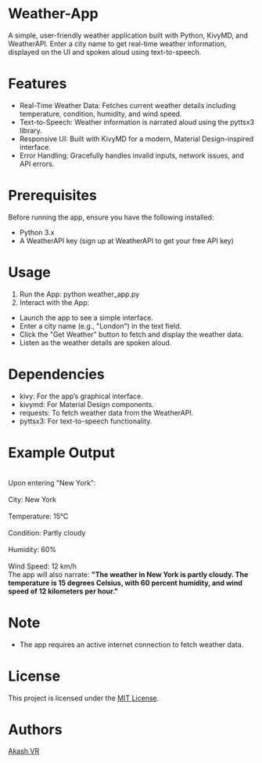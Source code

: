 # Weather-App
A simple, user-friendly weather application built with Python, KivyMD, and WeatherAPI. Enter a city name to get real-time weather information, displayed on the UI and spoken aloud using text-to-speech.

# Features
* Real-Time Weather Data: Fetches current weather details including temperature, condition, humidity, and wind speed.
* Text-to-Speech: Weather information is narrated aloud using the pyttsx3 library.
* Responsive UI: Built with KivyMD for a modern, Material Design-inspired interface.
* Error Handling: Gracefully handles invalid inputs, network issues, and API errors.

# Prerequisites
Before running the app, ensure you have the following installed:
* Python 3.x
* A WeatherAPI key (sign up at WeatherAPI to get your free API key)

# Usage
1. Run the App: python weather_app.py
2. Interact with the App:
* Launch the app to see a simple interface.
* Enter a city name (e.g., "London") in the text field.
* Click the "Get Weather" button to fetch and display the weather data.
* Listen as the weather details are spoken aloud.

# Dependencies
* kivy: For the app’s graphical interface.
* kivymd: For Material Design components.
* requests: To fetch weather data from the WeatherAPI.
* pyttsx3: For text-to-speech functionality.

# Example Output
<br>Upon entering "New York":</br>
<br>City: New York<br>
<br>Temperature: 15°C<br>
<br>Condition: Partly cloudy<br>
<br>Humidity: 60%<br>
<br>Wind Speed: 12 km/h<br>
The app will also narrate: **"The weather in New York is partly cloudy. The temperature is 15 degrees Celsius, with 60 percent humidity, and wind speed of 12 kilometers per hour."**

# Note
* The app requires an active internet connection to fetch weather data.

# License
This project is licensed under the [MIT License](https://opensource.org/license/MIT).

# Authors
[Akash VR](https://github.com/AkashVR07)
